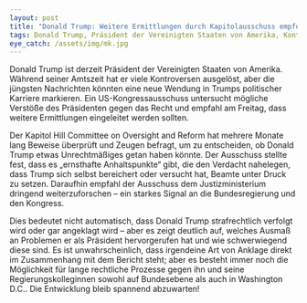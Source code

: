 ```yaml
---
layout: post
title: "Donald Trump: Weitere Ermittlungen durch Kapitolausschuss empfohlen"
tags: Donald Trump, Präsident der Vereinigten Staaten von Amerika, Kontroversen, USKongressausschuss, Kapitol Hill Committee on Oversight and Reform, Beweise
eye_catch: /assets/img/mk.jpg
---
```




Donald Trump ist derzeit Präsident der Vereinigten Staaten von Amerika. Während seiner Amtszeit hat er viele Kontroversen ausgelöst, aber die jüngsten Nachrichten könnten eine neue Wendung in Trumps politischer Karriere markieren. Ein US-Kongressausschuss untersucht mögliche Verstöße des Präsidenten gegen das Recht und empfahl am Freitag, dass weitere Ermittlungen eingeleitet werden sollten.

Der Kapitol Hill Committee on Oversight and Reform hat mehrere Monate lang Beweise überprüft und Zeugen befragt, um zu entscheiden, ob Donald Trump etwas Unrechtmäßiges getan haben könnte. Der Ausschuss stellte fest, dass es „ernsthafte Anhaltspunkte“ gibt, die den Verdacht nahelegen, dass Trump sich selbst bereichert oder versucht hat, Beamte unter Druck zu setzen. Daraufhin empfahl der Ausschuss dem Justizministerium dringend weiterzuforschen – ein starkes Signal an die Bundesregierung und den Kongress.

Dies bedeutet nicht automatisch, dass Donald Trump strafrechtlich verfolgt wird oder gar angeklagt wird – aber es zeigt deutlich auf, welches Ausmaß an Problemen er als Präsident hervorgerufen hat und wie schwerwiegend diese sind. Es ist unwahrscheinlich, dass irgendeine Art von Anklage direkt im Zusammenhang mit dem Bericht steht; aber es besteht immer noch die Möglichkeit für lange rechtliche Prozesse gegen ihn und seine Regierungskolleginnen sowohl auf Bundesebene als auch in Washington D.C.. Die Entwicklung bleib spannend abzuwarten!
